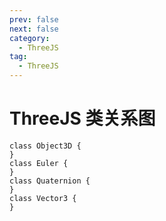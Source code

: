 ```yaml
---
prev: false
next: false
category:
  - ThreeJS
tag:
  - ThreeJS
---
```


# ThreeJS 类关系图

<!-- more -->

```class
class Object3D {
}
class Euler {
}
class Quaternion {
}
class Vector3 {
}
```
